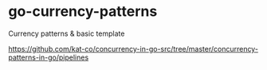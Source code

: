 # go-currency-patterns
Currency patterns &amp; basic template

https://github.com/kat-co/concurrency-in-go-src/tree/master/concurrency-patterns-in-go/pipelines